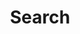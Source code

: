 ---
title: "Search"
layout: "search"
# url: "/archive"
# description: "Description for Search"
summary: "search"
placeholder: "Search for an article."
---